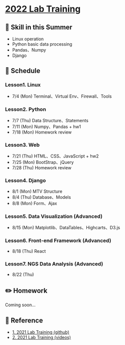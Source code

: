 # [2022 Lab Training](https://ryanccj.github.io/2022_Lab_Training)

## 🔖 Skill in this Summer

- Linux operation
- Python basic data processing
- Pandas、Numpy
- Django

## 📅 Schedule
### Lesson1. Linux
- 7/4 (Mon) Terminal、Virtual Env、Firewall、Tools

### Lesson2. Python
- 7/7 (Thu) Data Structure、Statements
- 7/11 (Mon) Numpy、Pandas + hw1
- 7/18 (Mon) Homework review

### Lesson3. Web
- 7/21 (Thu) HTML、CSS、JavaScript + hw2
- 7/25 (Mon) BootStrap、jQuery
- 7/28 (Thu) Homework review

### Lesson4. Django
- 8/1 (Mon) MTV Structure
- 8/4 (Thu) Database、Models
- 8/8 (Mon) Form、Ajax
    
### Lesson5. Data Visualization (Advanced)
- 8/15 (Mon) Matplotlib、DataTables、Highcarts、D3.js

### Lesson6. Front-end Framework (Advanced)
- 8/18 (Thu) React

### Lesson7. NGS Data Analysis (Advanced)
- 8/22 (Thu)

## ✏️ Homework
Coming soon...

## 📖 Reference
- [1. 2021 Lab Training (github)](https://github.com/ttyy66995/lab_traning)
- [2. 2021 Lab Training (videos)](https://drive.google.com/drive/folders/1kfnuFOqX9FIlL-0zkwwAL60jpEkEPSDD?usp=sharing)
